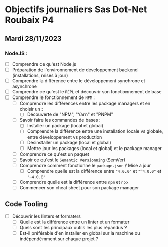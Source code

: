 # Objectifs journaliers Sas Dot-Net Roubaix P4

## Mardi 28/11/2023

### NodeJS :

- [ ] Comprendre ce qu'est Node.js
- [ ] Préparation de l'environnement de développement backend (installations, mises à jour)
- [ ] Comprendre la différence entre le développement synchrone et asynchrone
- [ ] Comprendre ce qu'est le `REPL` et découvrir son fonctionnement de base
- [ ] Comprendre le fonctionnement de `NPM` :
  - [ ] Comprendre les différences entre les package managers et en choisir un :
    - [ ] Découverte de "NPM", "Yarn" et "PNPM"
  - [ ] Savoir faire les commandes de bases :
    - [ ] Installer un package (local et global)
    - [ ] Comprendre la différence entre une installation locale vs globale, entre développement vs production
    - [ ] Désinstaller un package (local et global)
    - [ ] Mettre jour les packages (local et global) et le package manager
  - [ ] Comprendre ce qu'est un paquet
  - [ ] Savoir ce qu'est le `Semantic Versionning` (SemVer)
  - [ ] Comprendre comment fonctionne le `package.json` / Mise à jour
    - [ ] Comprendre quelle est la différence entre `"4.0.0"` et `"^4.0.0"` et `"~4.0.0"`
  - [ ] Comprendre quelle est la différence entre `npm` et `npx`
  - [ ] Commencer son cheat sheet pour son package manager

## Code Tooling

- [ ] Découvrir les linters et formaters
  - [ ] Quelle est la différence entre un linter et un formater
  - [ ] Quels sont les principaux outils les plus répandus ?
  - [ ] Est-il préférable d'en installer en global sur la machine ou indépendémment sur chaque projet ?
